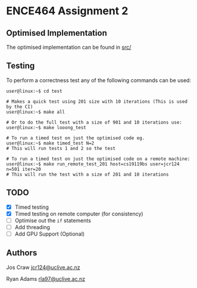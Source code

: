 # ENCE464 Assignment 2

## Optimised Implementation
The optimised implementation can be found in [src/](src/)

## Testing
To perform a correctness test any of the following commands can be used:

```console
user@linux:~$ cd test

# Makes a quick test using 201 size with 10 iterations (This is used by the CI)
user@linux:~$ make all

# Or to do the full test with a size of 901 and 10 iterations use:
user@linux:~$ make looong_test

# To run a timed test on just the optimised code eg.
user@linux:~$ make timed_test N=2
# This will run tests 1 and 2 so the test

# To run a timed test on just the optimised code on a remote machine:
user@linux:~$ make run_remote_test_201 host=cs19119bs user=jcr124 n=501 iter=20
# This will run the test with a size of 201 and 10 iterations
```

## TODO

- [x] Timed testing
- [x] Timed testing on remote computer (for consistency)
- [ ] Optimise out the `if` statements
- [ ] Add threading
- [ ] Add GPU Support (Optional)
 
## Authors
Jos Craw <jcr124@uclive.ac.nz>

Ryan Adams <rla97@uclive.ac.nz>